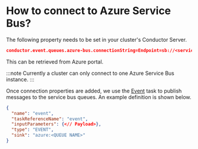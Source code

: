 # How to connect to Azure Service Bus?

The following property needs to be set in your cluster's Conductor Server.

```json
conductor.event.queues.azure-bus.connectionString=Endpoint=sb://<service-bus-name>.servicebus.windows.net/;SharedAccessKeyName=RootManageSharedAccessKey;SharedAccessKey=<AccessKey>
```

This can be retrieved from Azure portal.

:::note
Currently a cluster can only connect to one Azure Service Bus instance.
:::

Once connection properties are added, we use the [Event](/content/reference-docs/system-tasks/event)  task to publish messages to the service bus queues. An example definition is shown below.

```json
{
  "name": "event",
  "taskReferenceName": "event",
  "inputParameters": {<// Payload>},
  "type": "EVENT",
  "sink": "azure:<QUEUE NAME>"
}
```
